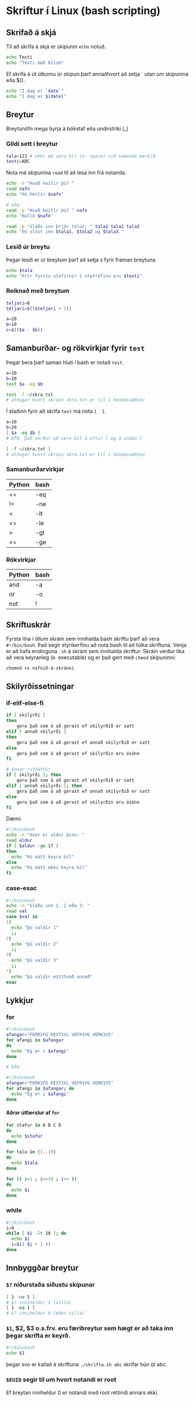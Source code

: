 # Skriftur í Linux (bash scripting)

## Skrifað á skjá
Til að skrifa á skjá er skipunin ```echo``` notuð.
```bash
echo Texti
echo "Texti með bilum" 
```
Ef skrifa á út útkomu úr skipun þarf annaðhvort að setja ` utan um skipunina eða $().
```bash
echo "Í dag er `date`"
echo "Í dag er $(date)"
```
## Breytur
Breytunöfn mega byrja á bókstaf eða undirstriki (_)
### Gildi sett í breytur
```bash 
tala=123 # ekki má vera bil (e. space) við samasem merkið
texti=ABC
```
Nota má skipunina ```read``` til að lesa inn frá notanda.
```bash
echo -n "Hvað heitir þú? "
read nafn
echo "Þú heitir $nafn"

# eða
read -p "Hvað heitir þú? " nafn
echo "Halló $nafn"

read -p "Sláðu inn þrjár tölur: " tala1 tala2 tala3
echo "Þú slóst inn $tala1, $tala2 og $tala3."
```

### Lesið úr breytu
Þegar lesið er úr breytum þarf að setja ```$``` fyrir framan breytuna
```bash
echo $tala
echo "Þrír fyrstu stafirnir í stafrófinu eru $texti"
```
### Reiknað með breytum
```bash
teljari=0
teljari=$(($teljari + 1))

a=20
b=10
c=$(($a - $b))
```

## Samanburðar- og rökvirkjar fyrir ```test```
Þegar bera þarf saman hluti í bash er notað ```test```.
```bash
a=10
b=20
test $a -eq $b
```
```bash
test -f ~/skra.txt
# athugar hvort skráin skra.txt er til í heimasvæðinu
```

Í staðinn fyrir að skrifa ```test``` má nota ```[  ]```.
```bash
a=10
b=20
[ $a -eq $b ]
# ATH. það verður að vera bil á eftir [ og á undan ]
```
```bash
[ -f ~/skra.txt ]
# athugar hvort skráin skra.txt er til í heimasvæðinu
```

### Samanburðarvirkjar
| Python | bash |
| --- | --- |
| == | -eq |
| != | -ne |
| < | -lt |
| <= | -le |
| > | -gt |
| >= | -ge |

### Rökvirkjar
| Python | bash |
| --- | --- |
| and | -a |
| or | -o |
| not | ! |

## Skriftuskrár
Fyrsta lína í öllum skrám sem innihalda bash skriftu þarf að vera ```#!/bin/bash```. Það segir stýrikerfinu að nota bash til að túlka skriftuna. Venja er að hafa endinguna ```.sh``` á skrám sem innihalda skriftur. Skráin verður líka að vera keyranleg (e. executable) og er það gert með ```chmod``` skipuninni:
```bash
chomod +x nafnið-á-skránni
```
## Skilyrðissetningar
### if-elif-else-fi
```bash
if [ skilyrði ]
then
    gera það sem á að gerast ef skilyrðið er satt
elif [ annað skilyrði ]
then 
    gera það sem á að gerast ef annað skilyrðið er satt
else
    gera það sem á að gerast ef skilyrðin eru ósönn
fi

# Annar ritháttur
if [ skilyrði ]; then
    gera það sem á að gerast ef skilyrðið er satt
elif [ annað skilyrði ]; then 
    gera það sem á að gerast ef annað skilyrðið er satt
else
    gera það sem á að gerast ef skilyrðin eru ósönn
fi
```
Dæmi:
```bash
#!/bin/bash
echo -n "Hver er aldur þinn: "
read aldur
if [ $aldur -ge 17 ]
then
  echo "Þú mátt keyra bíl"
else
  echo "Þú mátt ekki keyra bíl"
fi
```
### case-esac
```bash
#!/bin/bash
echo -n "Sláðu inn 1, 2 eða 3: "
read val
case $val in
1)
  echo "þú valdir 1"
  ;;
2)
  echo "þú valdir 2"
  ;;
3)
  echo "þú valdir 3"
  ;;
*)
  echo "þú valdir eitthvað annað"
esac
```
## Lykkjur
### for
```bash
#!/bin/bash
afangar="FORR1FG KEST1VL VEFÞ1VG VERK1VS"
for afangi in $afangar
do
  echo "Ég er í $afangi"
done

# Eða

#!/bin/bash
afangar="FORR1FG KEST1VL VEFÞ1VG VERK1VS"
for afangi in $afangar; do
  echo "Ég er í $afangi"
done
```
#### Aðrar útfærslur af ```for``` 
```bash
for stafur in A B C D
do
  echo $stafur
done

for tala in {1..10}
do
  echo $tala
done

for (( i=1 ; i<=10 ; i++ ))
do
  echo $i
done
```

### while
```bash
#!/bin/bash
i=0
while [ $i -lt 10 ]; do
  echo $i
  i=$(( $i + 1 ))
done
```
## Innbyggðar breytur
### ```$?``` niðurstaða síðustu skipunar
```bash
[ 1 -ne 1 ]
# $? inniheldur 1 (villa)
[ 1 -eq 1 ]
# $? inniheldur 0 (ekki villa)
```
### ```$1```, $2, $3 o.s.frv. eru færibreytur sem hægt er að taka inn þegar skrifta er keyrð.
```bash
#!/bin/bash
echo $1
```
þegar svo er kallað á skriftuna ```./skrifta.sh abc``` skrifar hún út abc.
### ```$EUID``` segir til um hvort notandi er root
Ef breytan inniheldur 0 er notandi með root réttindi annars ekki.

